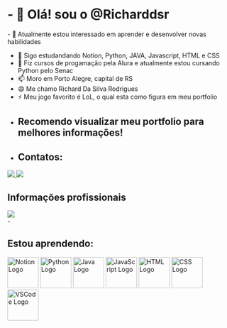 <h1>- 👋 Olá! sou o @Richarddsr</h1>
- 👀 Atualmente estou interessado em aprender e desenvolver novas habilidades

- 🌱 Sigo estudandando Notion, Python, JAVA, Javascript, HTML e CSS
- 💞️ Fiz cursos de progamação pela Alura e atualmente estou cursando Python pelo Senac
- 📫 Moro em Porto Alegre, capital de RS
- 😄 Me chamo Richard Da Silva Rodrigues
- ⚡ Meu jogo favorito é LoL, o qual esta como figura em meu portfolio
- <h2>Recomendo visualizar meu portfolio para melhores informações!</h2>
- <h2>Contatos:</h2>
<div>
<a href="https://www.instagram.com/richard_dsr" alt="Instagram" target="_blank">
  <img src="https://img.shields.io/badge/-Instagram-DF0174?style=for-the-badge&labelColor=DF0174&logo=instagram&logoColor=white&link=https://www.instagram.com/SEU_USUARIO">
</a>
  <a href="https://www.linkedin.com/in/richard-da-silva-rodrigues-a2a867256/">
   <img src="https://img.shields.io/badge/-Linkedin-0A66C2?style=for-the-badge&labelColor=0A66C2&logo=linkedin&logoColor=white&link=https://www.linkedin.com/SEU_USUARIO">
  </a>
<div>
  <h2>Informações profissionais</h2>
  <a href="https://abrupt-balance-3c6.notion.site/Certificados-Richard-1349056d0e6680e3a74bed8dfbc72682">
   <img src="https://img.shields.io/badge/-Notion-FFD700?style=for-the-badge&labelColor=FFD700&logo=notion&logoColor=black&link=https://www.Notion.com/SEU_USUARIO">
</a>
</div>
- <h2>Estou aprendendo:</h2>
<div>
 <img src="https://upload.wikimedia.org/wikipedia/commons/4/45/Notion_app_logo.png" alt="Notion Logo" width="70" height="70">
 <img src="https://upload.wikimedia.org/wikipedia/commons/c/c3/Python-logo-notext.svg" alt="Python Logo" width="70" height="70">
 <img src="https://upload.wikimedia.org/wikipedia/en/3/30/Java_programming_language_logo.svg" alt="Java Logo" width="70" height="70">
 <img src="https://upload.wikimedia.org/wikipedia/commons/6/6a/JavaScript-logo.png" alt="JavaScript Logo" width="70" height="70">
 <img src="https://upload.wikimedia.org/wikipedia/commons/6/61/HTML5_logo_and_wordmark.svg" alt="HTML Logo" width="70" height="70">
 <img src="https://upload.wikimedia.org/wikipedia/commons/d/d5/CSS3_logo_and_wordmark.svg" alt="CSS Logo" width="70" height="70">
 <img src="https://upload.wikimedia.org/wikipedia/commons/9/9a/Visual_Studio_Code_1.35_icon.svg" alt="VSCode Logo" width="70" height="70">
 
 



  
</div>


</div>

<!---
Richarddsr/Richarddsr is a ✨ special ✨ repository because its `README.md` (this file) appears on your GitHub profile.
You can click the Preview link to take a look at your changes.
--->
